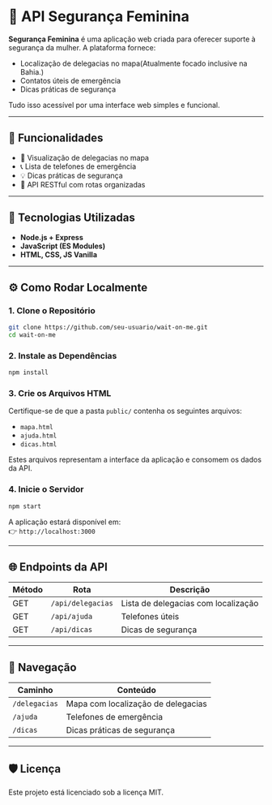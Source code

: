 
# 💜 API Segurança Feminina

**Segurança Feminina** é uma aplicação web criada para oferecer suporte à segurança da mulher. A plataforma fornece:

- Localização de delegacias no mapa(Atualmente focado inclusive na Bahia.)
- Contatos úteis de emergência
- Dicas práticas de segurança

Tudo isso acessível por uma interface web simples e funcional.

---

## 🧩 Funcionalidades

- 📍 Visualização de delegacias no mapa
- 📞 Lista de telefones de emergência
- 💡 Dicas práticas de segurança
- 🔌 API RESTful com rotas organizadas

---

## 🚀 Tecnologias Utilizadas

- **Node.js + Express**
- **JavaScript (ES Modules)**
- **HTML, CSS, JS Vanilla**

---

## ⚙️ Como Rodar Localmente

### 1. Clone o Repositório

```bash
git clone https://github.com/seu-usuario/wait-on-me.git
cd wait-on-me
```

### 2. Instale as Dependências

```bash
npm install
```

### 3. Crie os Arquivos HTML

Certifique-se de que a pasta `public/` contenha os seguintes arquivos:

- `mapa.html`
- `ajuda.html`
- `dicas.html`

Estes arquivos representam a interface da aplicação e consomem os dados da API.

### 4. Inicie o Servidor

```bash
npm start
```

A aplicação estará disponível em:  
👉 `http://localhost:3000`

---

## 🌐 Endpoints da API

| Método | Rota            | Descrição                          |
|--------|------------------|--------------------------------------|
| GET    | `/api/delegacias` | Lista de delegacias com localização |
| GET    | `/api/ajuda`      | Telefones úteis                     |
| GET    | `/api/dicas`      | Dicas de segurança                 |

---

## 🧭 Navegação

| Caminho       | Conteúdo                                |
|---------------|------------------------------------------|
| `/delegacias` | Mapa com localização de delegacias       |
| `/ajuda`      | Telefones de emergência                  |
| `/dicas`      | Dicas práticas de segurança              |

---

## 🛡️ Licença

Este projeto está licenciado sob a licença MIT.




